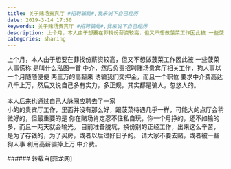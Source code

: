```yaml
---
title: 关于赌场贵宾厅 #招聘骗局#,我来说下自己经历
date: 2019-3-14 17:50
keywords: 关于赌场贵宾厅 #招聘骗局#,我来说下自己经历
description: 上个月，本人由于想要在菲找份薪资较高，但又不想做菠菜工作因此被 一些菠菜人事慌称 是叫什么泓图一首 中介，然后负责招聘赌场贵宾厅相关工作，狗人事以 一个月随随便便 两三万的高薪来 诱骗我们交押金，而且一个职位 要求中介费高达 八千上万，然后又说自己多有实力，多正规，其实都是骗人，忽悠人的。 本人后来也通过自己人脉圈应聘去了一家小的的贵宾厅工作，里面并没有那么好，跟菠菜待遇几乎一样，可能大的点厅会稍微好的，但最重要的是 你在赌场肯定忍不住私自玩，你一个月挣的，还不如输的多，而且一两天就会输光。 目前准备脱坑，换份别的正经工作，出来这么辛苦，是为了存钱的，为了买房，或者以后过好日子的。 请大家不要去赌，或者被一些狗人事 利用高薪骗掉上万 中介费。
categories: sharing
---
```

<td class="t_f" id="postmessage_3225029">

上个月，本人由于想要在菲找份薪资较高，但又不想做菠菜工作因此被 一些菠菜人事慌称 是叫什么泓图一首 中介，然后负责招聘赌场贵宾厅相关工作，狗人事以 一个月随随便便 两三万的高薪来 诱骗我们交押金，而且一个职位 要求中介费高达 八千上万，然后又说自己多有实力，多正规，其实都是骗人，忽悠人的。 <br/>
<br/>
本人后来也通过自己人脉圈应聘去了一家<br/>
小的的贵宾厅工作，里面并没有那么好，跟菠菜待遇几乎一样，可能大的点厅会稍微好的，但最重要的是 你在赌场肯定忍不住私自玩，你一个月挣的，还不如输的多，而且一两天就会输光。 目前准备脱坑，换份别的正经工作，出来这么辛苦，是为了存钱的，为了买房，或者以后过好日子的。 请大家不要去赌，或者被一些狗人事 利用高薪骗掉上万 中介费。<br/>
</td>
###### 转载自[菲龙网]